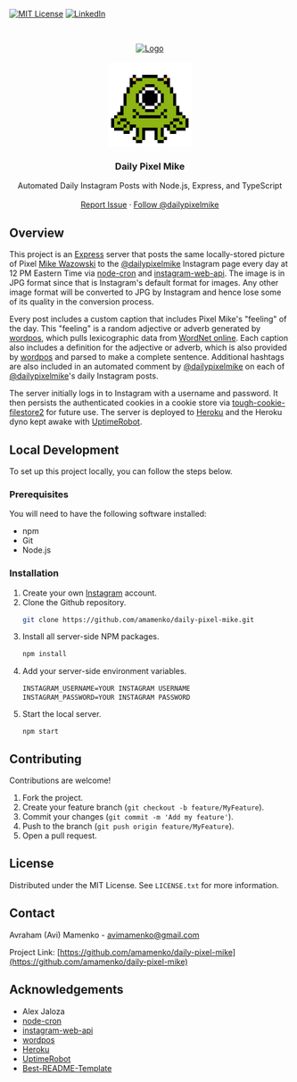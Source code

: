 [![MIT License][license-shield]][license-url]
[![LinkedIn][linkedin-shield]][linkedin-url]

<!-- PROJECT LOGO -->
<br />
<p align="center">
  <a href="https://github.com/amamenko/inky-doodle">
    <img src="https://i.imgur.com/KXPwAad.png" alt="Logo" width="500"  />
  </a>
  
  <br/>
  <br/>
  
  <img src="./pixel_mike.jpg" width="150" />

  <h3 align="center">Daily Pixel Mike</h3>

  <p align="center">
    Automated Daily Instagram Posts with Node.js, Express, and TypeScript
    <br />
    <br />
    <a href="https://github.com/amamenko/daily-pixel-mike/issues">Report Issue</a> 
    ·
    <a href="https://www.instagram.com/dailypixelmike/">Follow @dailypixelmike</a> 
  </p>
</p>

## Overview

This project is an [Express](https://expressjs.com) server that posts the same locally-stored picture of Pixel [Mike Wazowski](https://pixar.fandom.com/wiki/Mike_Wazowski) to the [@dailypixelmike](https://www.instagram.com/dailypixelmike/) Instagram page every day at 12 PM Eastern Time via [node-cron](https://www.npmjs.com/package/node-cron) and [instagram-web-api](https://www.npmjs.com/package/instagram-web-api). The image is in JPG format since that is Instagram's default format for images. Any other image format will be converted to JPG by Instagram and hence lose some of its quality in the conversion process.

Every post includes a custom caption that includes Pixel Mike's "feeling" of the day. This "feeling" is a random adjective or adverb generated by [wordpos](https://www.npmjs.com/package/wordpos), which pulls lexicographic data from [WordNet online](http://wordnetweb.princeton.edu/perl/webwn). Each caption also includes a definition for the adjective or adverb, which is also provided by [wordpos](https://www.npmjs.com/package/wordpos) and parsed to make a complete sentence. Additional hashtags are also included in an automated comment by [@dailypixelmike](https://www.instagram.com/dailypixelmike/) on each of [@dailypixelmike](https://www.instagram.com/dailypixelmike/)'s daily Instagram posts.

The server initially logs in to Instagram with a username and password. It then persists the authenticated cookies in a cookie store via [tough-cookie-filestore2](https://www.npmjs.com/package/tough-cookie-filestore2) for future use. The server is deployed to [Heroku](https://www.heroku.com) and the Heroku dyno kept awake with [UptimeRobot](https://uptimerobot.com/).

## Local Development

To set up this project locally, you can follow the steps below.

### Prerequisites

You will need to have the following software installed:

- npm
- Git
- Node.js

### Installation

1. Create your own [Instagram](https://www.instagram.com/) account.
2. Clone the Github repository.
   ```sh
   git clone https://github.com/amamenko/daily-pixel-mike.git
   ```
3. Install all server-side NPM packages.
   ```sh
   npm install
   ```
4. Add your server-side environment variables.
   ```JS
   INSTAGRAM_USERNAME=YOUR INSTAGRAM USERNAME
   INSTAGRAM_PASSWORD=YOUR INSTAGRAM PASSWORD 
   ```  
5. Start the local server.
   ```JS
   npm start
   ``` 

<!-- CONTRIBUTING -->

## Contributing

Contributions are welcome!

1. Fork the project.
2. Create your feature branch (`git checkout -b feature/MyFeature`).
3. Commit your changes (`git commit -m 'Add my feature'`).
4. Push to the branch (`git push origin feature/MyFeature`).
5. Open a pull request.

<!-- LICENSE -->

## License

Distributed under the MIT License. See `LICENSE.txt` for more information.

<!-- CONTACT -->

## Contact

Avraham (Avi) Mamenko - avimamenko@gmail.com

Project Link: [https://github.com/amamenko/daily-pixel-mike](https://github.com/amamenko/daily-pixel-mike)

<!-- ACKNOWLEDGEMENTS -->

## Acknowledgements

- Alex Jaloza 
- [node-cron](https://www.npmjs.com/package/node-cron)
- [instagram-web-api](https://www.npmjs.com/package/instagram-web-api) 
- [wordpos](https://www.npmjs.com/package/wordpos)
- [Heroku](https://www.heroku.com) 
- [UptimeRobot](https://uptimerobot.com/)
- [Best-README-Template](https://github.com/othneildrew/Best-README-Template)

<!-- MARKDOWN LINKS & IMAGES -->

[license-shield]: https://img.shields.io/github/license/othneildrew/Best-README-Template.svg?style=for-the-badge
[license-url]: https://github.com/amamenko/daily-pixel-mike/blob/master/LICENSE.txt
[linkedin-shield]: https://img.shields.io/badge/-LinkedIn-black.svg?style=for-the-badge&logo=linkedin&colorB=555
[linkedin-url]: https://www.linkedin.com/in/avrahammamenko
